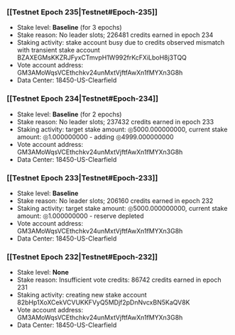 ### [[Testnet Epoch 235|Testnet#Epoch-235]]
* Stake level: **Baseline** (for 3 epochs)
* Stake reason: No leader slots; 226481 credits earned in epoch 234
* Staking activity: stake account busy due to credits observed mismatch with transient stake account BZAXEGMsKKZRJFyxCTmvpH1W992frKcFXiLboH8j3TQQ
* Vote account address: GM3AMoWqsVCEthchkv24unMxtVjftfAwXn1fMYXn3G8h
* Data Center: 18450-US-Clearfield
### [[Testnet Epoch 234|Testnet#Epoch-234]]
* Stake level: **Baseline** (for 2 epochs)
* Stake reason: No leader slots; 237432 credits earned in epoch 233
* Staking activity: target stake amount: ◎5000.000000000, current stake amount: ◎1.000000000 - adding ◎4999.000000000
* Vote account address: GM3AMoWqsVCEthchkv24unMxtVjftfAwXn1fMYXn3G8h
* Data Center: 18450-US-Clearfield
### [[Testnet Epoch 233|Testnet#Epoch-233]]
* Stake level: **Baseline**
* Stake reason: No leader slots; 206160 credits earned in epoch 232
* Staking activity: target stake amount: ◎5000.000000000, current stake amount: ◎1.000000000 - reserve depleted
* Vote account address: GM3AMoWqsVCEthchkv24unMxtVjftfAwXn1fMYXn3G8h
* Data Center: 18450-US-Clearfield
### [[Testnet Epoch 232|Testnet#Epoch-232]]
* Stake level: **None**
* Stake reason: Insufficient vote credits: 86742 credits earned in epoch 231
* Staking activity: creating new stake account 82bHp1XoXCekVCVUKKFVyQ5MDjf2pDnNvcxBN5KaQV8K
* Vote account address: GM3AMoWqsVCEthchkv24unMxtVjftfAwXn1fMYXn3G8h
* Data Center: 18450-US-Clearfield